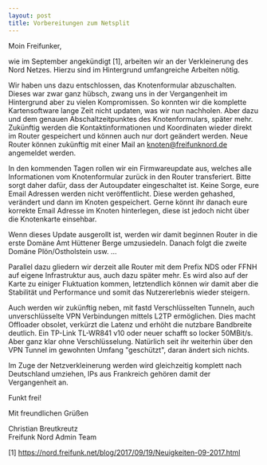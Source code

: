 ```yaml
---
layout: post
title: Vorbereitungen zum Netsplit
---
```


Moin Freifunker,

wie im September angekündigt [1], arbeiten wir an der Verkleinerung des Nord Netzes. Hierzu sind im Hintergrund umfangreiche Arbeiten nötig.

Wir haben uns dazu entschlossen, das Knotenformular abzuschalten. Dieses war zwar ganz hübsch, zwang uns in der Vergangenheit im Hintergrund aber zu vielen Kompromissen. So konnten wir die komplette Kartensoftware lange Zeit nicht updaten, was wir nun nachholen. Aber dazu und dem genauen Abschaltzeitpunktes des Knotenformulars, später mehr. Zukünftig werden die Kontaktinformationen und Koordinaten wieder direkt im Router gespeichert und können auch nur dort geändert werden. Neue Router können zukünftig mit einer Mail an knoten@freifunknord.de angemeldet werden.

In den kommenden Tagen rollen wir ein Firmwareupdate aus, welches alle Informationen vom Knotenformular zurück in den Router transferiert. Bitte sorgt daher dafür, dass der Autoupdater eingeschaltet ist. Keine Sorge, eure Email Adressen werden nicht veröffentlicht. Diese werden gehashed, verändert und dann im Knoten gespeichert. Gerne könnt ihr danach eure korrekte Email Adresse im Knoten hinterlegen, diese ist jedoch nicht über die Knotenkarte einsehbar.

Wenn dieses Update ausgerollt ist, werden wir damit beginnen Router in die erste Domäne Amt Hüttener Berge umzusiedeln. Danach folgt die zweite Domäne Plön/Ostholstein usw. …

Parallel dazu gliedern wir derzeit alle Router mit dem Prefix NDS oder FFNH auf eigene Infrastruktur aus, auch dazu später mehr. Es wird also auf der Karte zu einiger Fluktuation kommen, letztendlich können wir damit aber die Stabilität und Performance und somit das Nutzererlebnis wieder steigern.

Auch werden wir zukünftig neben, mit fastd Verschlüsselten Tunneln, auch unverschlüsselte VPN Verbindungen mittels L2TP ermöglichen. Dies macht Offloader obsolet, verkürzt die Latenz und erhöht die nutzbare Bandbreite deutlich. Ein TP-Link TL-WR841 v10 oder neuer schafft so locker 50MBit/s. Aber ganz klar ohne Verschlüsselung. Natürlich seit ihr weiterhin über den VPN Tunnel im gewohnten Umfang "geschützt", daran ändert sich nichts.

Im Zuge der Netzverkleinerung werden wird gleichzeitig komplett nach Deutschland umziehen, IPs aus Frankreich gehören damit der Vergangenheit an.

Funkt frei!

Mit freundlichen Grüßen

Christian Breutkreutz<br>
Freifunk Nord Admin Team

[1] https://nord.freifunk.net/blog/2017/09/19/Neuigkeiten-09-2017.html

